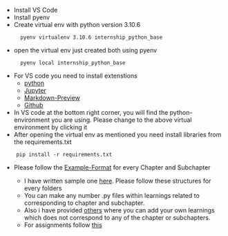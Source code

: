 - Install VS Code
- Install pyenv
- Create virtual env with python version 3.10.6
  ```shell
    pyenv virtualenv 3.10.6 internship_python_base
  ```
- open the virtual env just created both using pyenv
  ```shell
    pyenv local internship_python_base
  ```
- For VS code you need to install extenstions
  - [python](https://marketplace.visualstudio.com/items?itemName=ms-python.python)
  - [Jupyter](https://marketplace.visualstudio.com/items?itemName=ms-toolsai.jupyter)
  - [Markdown-Preview](https://marketplace.visualstudio.com/items?itemName=shd101wyy.markdown-preview-enhanced)
  - [Github](https://marketplace.visualstudio.com/items?itemName=GitHub.remotehub)
- In VS code at the bottom right corner, you will find the python-environment you are using. Please change to the above virtual environment by clicking it
- After opening the virtual env as mentioned you need install libraries from the requirements.txt
```shell
    pip install -r requirements.txt
```

- Please follow the [Example-Format](Example-Format) for every Chapter and Subchapter

  - I have written sample one [here](Example-Format/learnings/01_11_basic/). Please follow these structures for every folders
  - You can make any number .py files within learnings related to corresponding to chapter and subchapter.
  - Also i have provided [others](Example-Format/learnings/) where you can add your own learnings which does not correspond to any of the chapter or subchapters.
  - For assignments follow [this](Example-format/assignments/01_11_basic/)
